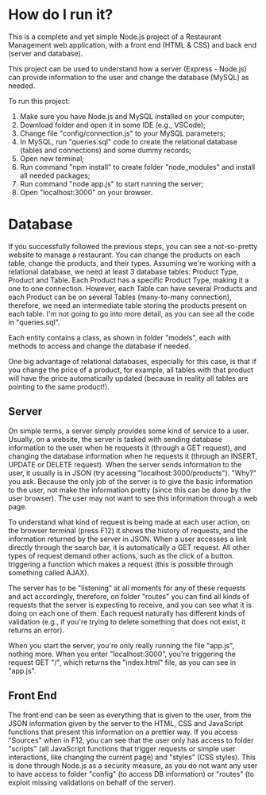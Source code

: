 # How do I run it?

This is a complete and yet simple Node.js project of a Restaurant Management web application, with a front end (HTML & CSS) and back end (server and database).

This project can be used to understand how a server (Express - Node.js) can provide information to the user and change the database (MySQL) as needed.

To run this project:

1. Make sure you have Node.js and MySQL installed on your computer;
2. Download folder and open it in some IDE (e.g., VSCode);
3. Change file "config/connection.js" to your MySQL parameters;
3. In MySQL, run "queries.sql" code to create the relational database (tables and connections) and some dummy records;
3. Open new terminal;
4. Run command "npm install" to create folder "node_modules" and install all needed packages;
5. Run command "node app.js" to start running the server;
6. Open "localhost:3000" on your browser.

# Database

If you successfully followed the previous steps, you can see a not-so-pretty website to manage a restaurant. You can change the products on each table, change the products, and their types. Assuming we're working with a relational database, we need at least 3 database tables: Product Type, Product and Table. Each Product has a specific Product Type, making it a one to one connection. However, each Table can have several Products and each Product can be on several Tables (many-to-many connection), therefore, we need an intermediate table storing the products present on each table. I'm not going to go into more detail, as you can see all the code in "queries.sql".

Each entity contains a class, as shown in folder "models", each with methods to access and change the database if needed.

One big advantage of relational databases, especially for this case, is that if you change the price of a product, for example, all tables with that product will have the price automatically updated (because in reality all tables are pointing to the same product!).

## Server

On simple terms, a server simply provides some kind of service to a user. Usually, on a website, the server is tasked with sending database information to the user when he requests it (through a GET request), and changing the database information when he requests it (through an INSERT, UPDATE or DELETE request). When the server sends information to the user, it usually is in JSON (try acessing "localhost:3000/products"). "Why?" you ask. Because the only job of the server is to give the basic information to the user, not make the information pretty (since this can be done by the user browser). The user may not want to see this information through a web page.

To understand what kind of request is being made at each user action, on the browser terminal (press F12) it shows the history of requests, and the information returned by the server in JSON. When a user accesses a link directly through the search bar, it is automatically a GET request. All other types of request demand other actions, such as the click of a button. triggering a function which makes a request (this is possible through something called AJAX).

The server has to be "listening" at all moments for any of these requests and act accordingly, therefore, on folder "routes" you can find all kinds of requests that the server is expecting to receive, and you can see what it is doing on each one of them. Each request naturally has different kinds of validation (e.g., if you're trying to delete something that does not exist, it returns an error).

When you start the server, you're only really running the file "app.js", nothing more. When you enter "localhost:3000", you're triggering the request GET "/", which returns the "index.html" file, as you can see in "app.js".

## Front End

The front end can be seen as everything that is given to the user, from the JSON information given by the server to the HTML, CSS and JavaScript functions that present this information on a prettier way. If you access "Sources" when in F12, you can see that the user only has access to folder "scripts" (all JavaScript functions that trigger requests or simple user interactions, like changing the current page) and "styles" (CSS styles). This is done through Node.js as a security measure, as you do not want any user to have access to folder "config" (to access DB information) or "routes" (to exploit missing validations on behalf of the server).
